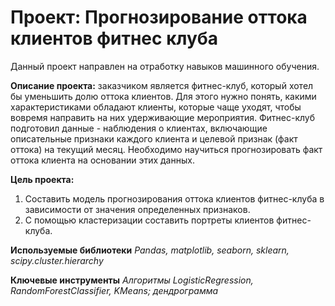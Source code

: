 # Проект: Прогнозирование оттока клиентов фитнес клуба

Данный проект направлен на отработку навыков машинного обучения.

**Описание проекта:** заказчиком является фитнес-клуб, который хотел бы уменьшить долю оттока клиентов. 
Для этого нужно понять, какими характеристиками обладают клиенты, которые чаще уходят, чтобы вовремя направить 
на них удерживающие мероприятия. Фитнес-клуб подготовил данные - наблюдения о клиентах, включающие 
описательные признаки каждого клиента и целевой признак (факт оттока) на текущий месяц. Необходимо научиться 
прогнозировать факт оттока клиента на основании этих данных.

**Цель проекта:** 
1. Составить модель прогнозирования оттока клиентов фитнес-клуба в зависимости от значения 
определенных признаков. 
2. С помощью кластеризации составить портреты клиентов фитнес-клуба.

**Используемые библиотеки**
*Pandas, matplotlib, seaborn, sklearn, scipy.cluster.hierarchy*

**Ключевые инструменты**
*Алгоритмы LogisticRegression, RandomForestClassifier, KMeans; дендрограмма*